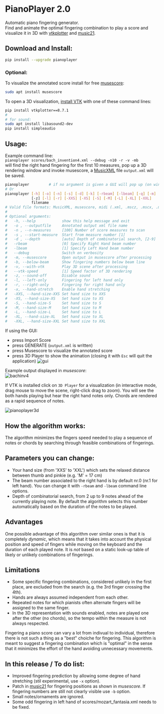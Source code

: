# PianoPlayer 2.0
Automatic piano fingering generator. <br />
Find and animate the optimal fingering combination to play a score 
and visualize it in 3D with [vtkplotter](https://github.com/marcomusy/vtkplotter)
and [music21](http://web.mit.edu/music21).<br />

## Download and Install:
```bash
pip install --upgrade pianoplayer
```

### Optional:
To visualize the annotated score install for free [musescore](https://musescore.org/it/download):
```bash
sudo apt install musescore
```

To open a 3D visualization, [install VTK](https://www.vtk.org/download) 
with one of these command lines:
```bash
pip install vtkplotter==8.7.1
#
# for sound:
sudo apt install libasound2-dev
pip install simpleaudio
```

## Usage: 
Example command line:<br />
`pianoplayer scores/bach_invention4.xml --debug -n10 -r -v -mb`<br />
will find the right hand fingering for the first 10 measures, 
pop up a 3D rendering window and invoke musescore, 
a [MusicXML](https://en.wikipedia.org/wiki/MusicXML)
file `output.xml` will be saved.<br />

```bash
pianoplayer         # if no argument is given a GUI will pop up (on windows try `python pianoplayer.py`)
# Or
pianoplayer [-h] [-o] [-n] [-s] [-d] [-k] [-rbeam] [-lbeam] [-q] [-m] [-v] [--vtk-speed] 
            [-z] [-l] [-r] [-XXS] [-XS] [-S] [-M] [-L] [-XL] [-XXL]
            filename
# Valid file formats: MusicXML, musescore, midi (.xml, .mscz, .mscx, .mid)
#
# Optional arguments:
#   -h, --help            show this help message and exit
#   -o , --outputfile     Annotated output xml file name
#   -n , --n-measures     [100] Number of score measures to scan
#   -s , --start-measure  Start from measure number [1]
#   -d , --depth          [auto] Depth of combinatorial search, [2-9]
#   -rbeam                [0] Specify Right Hand beam number
#   -lbeam                [1] Specify Left Hand beam number
#   --debug               Switch on verbosity
#   -m, --musescore       Open output in musescore after processing
#   -b, --below-beam      Show fingering numbers below beam line
#   -v, --with-vtk        Play 3D scene after processing
#   --vtk-speed           [1] Speed factor of 3D rendering
#   -z, --sound-off       Disable sound
#   -l, --left-only       Fingering for left hand only
#   -r, --right-only      Fingering for right hand only
#   -x, --hand-stretch    Enable hand stretching
#   -XXS, --hand-size-XXS Set hand size to XXS
#   -XS, --hand-size-XS   Set hand size to XS
#   -S, --hand-size-S     Set hand size to S
#   -M, --hand-size-M     Set hand size to M
#   -L, --hand-size-L     Set hand size to L
#   -XL, --hand-size-XL   Set hand size to XL
#   -XXL, --hand-size-XXL Set hand size to XXL
```

If using the GUI:<br />
- press Import Score
- press GENERATE (`output.xml` is written)
- press Musescore to visualize the annotated score
- press 3D Player to show the animation (closing it with `Esc` will quit the application)
![gui](https://user-images.githubusercontent.com/32848391/44989235-8582ee00-af8d-11e8-8899-e35df11a4076.png)


Example output displayed in *musescore*:<br />
![bachinv4](https://user-images.githubusercontent.com/32848391/31663245-a9e23e0c-b341-11e7-9e07-d90d4959521b.png)

If VTK is installed click on `3D Player` for a visualization (in interactive mode, drag mouse 
to move the scene, right-click drag to zoom). You will see the both hands playing but hear the right hand notes only. 
Chords are rendered as a rapid sequence of notes.

![pianoplayer3d](https://user-images.githubusercontent.com/32848391/44957809-b2c09500-aed6-11e8-9dc5-c2e52b632f94.gif)


## How the algorithm works:
The algorithm minimizes the fingers speed needed to play a sequence of notes or chords by searching 
through feasible combinations of fingerings. 

## Parameters you can change:
- Your hand size (from 'XXS' to 'XXL') which sets the relaxed distance between thumb and pinkie (e.g. 'M' = 17 cm)
- The beam number associated to the right hand is by default nr.0 (nr.1 for left hand). 
You can change it with `-rbeam` and `-lbeam` command line options.
- Depth of combinatorial search, from 2 up to 9 notes ahead of the currently playing note. By
default the algorithm selects this number automatically based on the duration of the notes to be played.

## Advantages
One possible advantage of this algorithm over similar ones is that it is completely *dynamic*, 
which means that it 
takes into account the physical position and speed of fingers while moving on the keyboard 
and the duration of each played note. 
It is *not* based on a static look-up table of likely or unlikely combinations of fingerings.

## Limitations
- Some specific fingering combinations, considered unlikely in the first place, are excluded from the 
search (e.g. the 3rd finger crossing the 4th). 
- Hands are always assumed independent from each other.
- Repeated notes for which pianists often alternate fingers will be assigned to the same finger.
- In the 3D representation with sounds enabled, notes are played one after the other (no chords), 
so the tempo within the measure is not always respected.

Fingering a piano score can vary a lot from indivual to individual, therefore there is not such 
a thing as a "best" choiche for fingering. 
This algorithm is meant to suggest a fingering combination which is "optimal" in the sense that it
minimizes the effort of the hand avoiding unnecessary movements. 

## In this release / To do list:
- Improved fingering prediction by allowing some degree of hand stretching (stil experimental, use `-x` option).
- Patch in [music21](http://web.mit.edu/music21) for fingering positions as shown in *musescore*. 
If fingering numbers are still not clearly visible use `-b` option.
- Small notes/ornaments are ignored.
- Some odd fingering in left hand of scores/mozart_fantasia.xml needs to be fixed.


